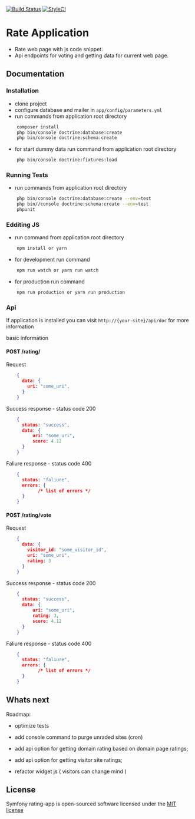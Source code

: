 [![Build Status](https://img.shields.io/travis/lkovace18/symfony-ratingapp/master.svg?style=flat-square)](https://travis-ci.org/lkovace18/symfony-ratingapp/)
[![StyleCI](https://styleci.io/repos/91046493/shield)](https://styleci.io/repos/91046493)

Rate Application
========================

* Rate web page with js code snippet. 
* Api endpoints for voting and getting data for current web page.


## Documentation

### Installation

- clone project
- configure database and mailer in `app/config/parameters.yml`
- run commands from application root directory
```bash
    composer install
    php bin/console doctrine:database:create
    php bin/console doctrine:schema:create
```

- for start dummy data run command from application root directory
```bash
    php bin/console doctrine:fixtures:load
```
 

### Running Tests

- run commands from application root directory
```bash
    php bin/console doctrine:database:create --env=test
    php bin//console doctrine:schema:create --env=test
    phpunit
```


### Edditing JS
- run command from application root directory
```bash
    npm install or yarn
```

- for development run command 
```bash
    npm run watch or yarn run watch 
```

- for production run command 
```bash
    npm run production or yarn run production 
```


### Api
If application is installed you can visit `http://{your-site}/api/doc` for more information

basic information

#### POST /rating/

Request
```json
    {
      data: {
        uri: "some_uri",
      }
    }
```

Success response - status code 200
```json
    {
      status: "success",
      data: {
          uri: "some_uri",
          score: 4.12  
      }
    }
```

Faliure response - status code 400
```json
    {
      status: "faliure",
      errors: {
            /* list of errors */
      }
    }
```

#### POST /rating/vote

Request
```json
    {
      data: {
        visitor_id: "some_visitor_id",
        uri: "some_uri",
        rating: 3
      }
    }
```

Success response - status code 200
```json
    {
      status: "success",
      data: {
          uri: "some_uri",
          rating: 3,
          score: 4.12  
      }
    }
```

Faliure response - status code 400
```json
    {
      status: "faliure",
      errors: {
            /* list of errors */
      }
    }
```

Whats next
--------------

Roadmap:

  * optimize tests

  * add console command to purge unraded sites (cron)

  * add api option for getting domain rating based on domain page ratings;

  * add api option for getting visitor site ratings;

  * refactor widget js ( visitors can change mind )


## License

Symfony rating-app is open-sourced software licensed under the [MIT license](http://opensource.org/licenses/MIT)
